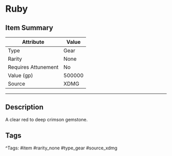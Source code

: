 # Ruby

## Item Summary

| Attribute            | Value                        |
|----------------------|------------------------------|
| Type                 | Gear |
| Rarity               | None             |
| Requires Attunement  | No                |
| Value (gp)           | 500000    |
| Source               | XDMG |

---

## Description

A clear red to deep crimson gemstone.

## Tags

^Tags: #item #rarity_none #type_gear #source_xdmg